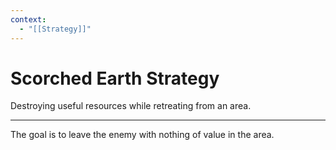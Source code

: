 ```yaml
---
context:
  - "[[Strategy]]"
---
```


# Scorched Earth Strategy

Destroying useful resources while retreating from an area.

---

The goal is to leave the enemy with nothing of value in the area.
